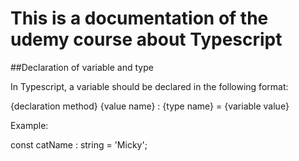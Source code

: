 # This is a documentation of the udemy course about Typescript

##Declaration of variable and type

In Typescript, a variable should be declared in the following format:

{declaration method} {value name} : {type name} = {variable value}

Example:

const catName : string = 'Micky';
